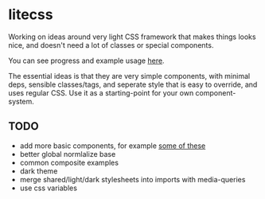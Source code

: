 # litecss

Working on ideas around very light CSS framework that makes things looks nice, and doesn't need a lot of classes or special components.

You can see progress and example usage [here](http://konsumer.js.org/litecss/).

The essential ideas is that they are very simple components, with minimal deps, sensible classes/tags, and seperate style that is easy to override, and uses regular CSS. Use it as a starting-point for your own component-system.

## TODO

- add more basic components, for example [some of these](https://rsuitejs.com/components)
- better global normlalize base
- common composite examples
- dark theme
- merge shared/light/dark stylesheets into imports with media-queries
- use css variables